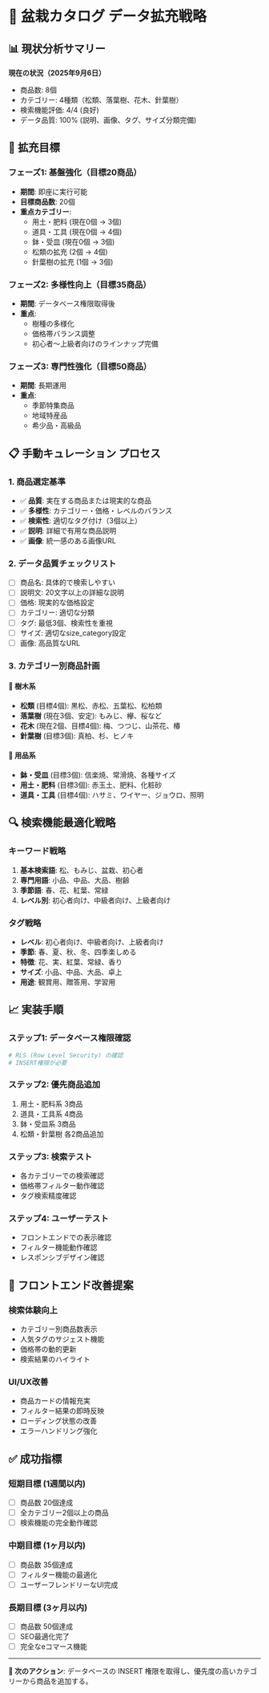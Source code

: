 # 🌱 盆栽カタログ データ拡充戦略

## 📊 現状分析サマリー

**現在の状況（2025年9月6日）**
- 商品数: 8個
- カテゴリー: 4種類（松類、落葉樹、花木、針葉樹）
- 検索機能評価: 4/4 (良好)
- データ品質: 100% (説明、画像、タグ、サイズ分類完備)

## 🎯 拡充目標

### フェーズ1: 基盤強化（目標20商品）
- **期間**: 即座に実行可能
- **目標商品数**: 20個
- **重点カテゴリー**: 
  - 用土・肥料 (現在0個 → 3個)
  - 道具・工具 (現在0個 → 4個)  
  - 鉢・受皿 (現在0個 → 3個)
  - 松類の拡充 (2個 → 4個)
  - 針葉樹の拡充 (1個 → 3個)

### フェーズ2: 多様性向上（目標35商品）
- **期間**: データベース権限取得後
- **重点**: 
  - 樹種の多様化
  - 価格帯バランス調整
  - 初心者〜上級者向けのラインナップ完備

### フェーズ3: 専門性強化（目標50商品）
- **期間**: 長期運用
- **重点**: 
  - 季節特集商品
  - 地域特産品
  - 希少品・高級品

## 📋 手動キュレーション プロセス

### 1. 商品選定基準
- ✅ **品質**: 実在する商品または現実的な商品
- ✅ **多様性**: カテゴリー・価格・レベルのバランス
- ✅ **検索性**: 適切なタグ付け（3個以上）
- ✅ **説明**: 詳細で有用な商品説明
- ✅ **画像**: 統一感のある画像URL

### 2. データ品質チェックリスト
- [ ] 商品名: 具体的で検索しやすい
- [ ] 説明文: 20文字以上の詳細な説明  
- [ ] 価格: 現実的な価格設定
- [ ] カテゴリー: 適切な分類
- [ ] タグ: 最低3個、検索性を重視
- [ ] サイズ: 適切なsize_category設定
- [ ] 画像: 高品質なURL

### 3. カテゴリー別商品計画

#### 🌲 樹木系
- **松類** (目標4個): 黒松、赤松、五葉松、松柏類
- **落葉樹** (現在3個、安定): もみじ、欅、桜など
- **花木** (現在2個、目標4個): 梅、つつじ、山茶花、椿
- **針葉樹** (目標3個): 真柏、杉、ヒノキ

#### 🏺 用品系
- **鉢・受皿** (目標3個): 信楽焼、常滑焼、各種サイズ
- **用土・肥料** (目標3個): 赤玉土、肥料、化粧砂
- **道具・工具** (目標4個): ハサミ、ワイヤー、ジョウロ、照明

## 🔍 検索機能最適化戦略

### キーワード戦略
1. **基本検索語**: 松、もみじ、盆栽、初心者
2. **専門用語**: 小品、中品、大品、樹齢
3. **季節語**: 春、花、紅葉、常緑
4. **レベル別**: 初心者向け、中級者向け、上級者向け

### タグ戦略
- **レベル**: 初心者向け、中級者向け、上級者向け
- **季節**: 春、夏、秋、冬、四季楽しめる
- **特徴**: 花、実、紅葉、常緑、香り
- **サイズ**: 小品、中品、大品、卓上
- **用途**: 観賞用、贈答用、学習用

## 📈 実装手順

### ステップ1: データベース権限確認
```bash
# RLS (Row Level Security) の確認
# INSERT権限が必要
```

### ステップ2: 優先商品追加
1. 用土・肥料系 3商品
2. 道具・工具系 4商品
3. 鉢・受皿系 3商品
4. 松類・針葉樹 各2商品追加

### ステップ3: 検索テスト
- 各カテゴリーでの検索確認
- 価格帯フィルター動作確認
- タグ検索精度確認

### ステップ4: ユーザーテスト
- フロントエンドでの表示確認
- フィルター機能動作確認
- レスポンシブデザイン確認

## 🎨 フロントエンド改善提案

### 検索体験向上
- カテゴリー別商品数表示
- 人気タグのサジェスト機能
- 価格帯の動的更新
- 検索結果のハイライト

### UI/UX改善
- 商品カードの情報充実
- フィルター結果の即時反映
- ローディング状態の改善
- エラーハンドリング強化

## ✅ 成功指標

### 短期目標 (1週間以内)
- [ ] 商品数 20個達成
- [ ] 全カテゴリー2個以上の商品
- [ ] 検索機能の完全動作確認

### 中期目標 (1ヶ月以内)  
- [ ] 商品数 35個達成
- [ ] フィルター機能の最適化
- [ ] ユーザーフレンドリーなUI完成

### 長期目標 (3ヶ月以内)
- [ ] 商品数 50個達成
- [ ] SEO最適化完了
- [ ] 完全なeコマース機能

---

**📝 次のアクション**: データベースの INSERT 権限を取得し、優先度の高いカテゴリーから商品を追加する。